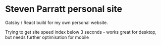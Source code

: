 # Steven Parratt personal site

Gatsby / React build for my own personal website. 

Trying to get site speed index below 3 seconds - works great for desktop, but needs further optimisation for mobile
